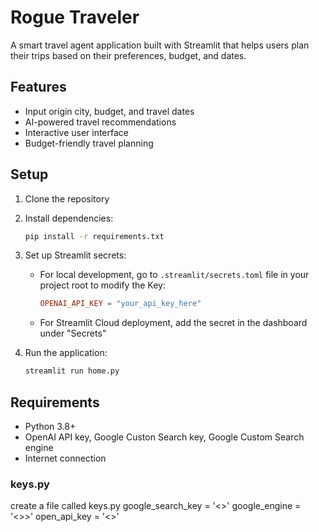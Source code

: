 # Rogue Traveler

A smart travel agent application built with Streamlit that helps users plan their trips based on their preferences, budget, and dates.

## Features

- Input origin city, budget, and travel dates
- AI-powered travel recommendations
- Interactive user interface
- Budget-friendly travel planning

## Setup

1. Clone the repository
2. Install dependencies:
   ```bash
   pip install -r requirements.txt
   ```
3. Set up Streamlit secrets:
   - For local development, go to `.streamlit/secrets.toml` file in your project root to modify the Key:
     ```toml
     OPENAI_API_KEY = "your_api_key_here"
     ```
   - For Streamlit Cloud deployment, add the secret in the dashboard under "Secrets"

4. Run the application:
   ```bash
   streamlit run home.py
   ```

## Requirements

- Python 3.8+
- OpenAI API key, Google Custon Search key, Google Custom Search engine
- Internet connection

### keys.py

create a file called keys.py
google_search_key = '<>'
google_engine = '<>>'
open_api_key = '<>'
